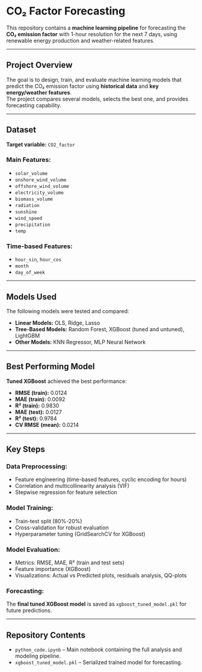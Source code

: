 # CO₂ Factor Forecasting

This repository contains a **machine learning pipeline** for forecasting the **CO₂ emission factor** with 1-hour resolution for the next 7 days, using renewable energy production and weather-related features.

---

## Project Overview

The goal is to design, train, and evaluate machine learning models that predict the CO₂ emission factor using **historical data** and **key energy/weather features**.  
The project compares several models, selects the best one, and provides forecasting capability.

---

## Dataset

**Target variable:** `CO2_factor`

### Main Features:
- `solar_volume`
- `onshore_wind_volume`
- `offshore_wind_volume`
- `electricity_volume`
- `biomass_volume`
- `radiation`
- `sunshine`
- `wind_speed`
- `precipitation`
- `temp`

### Time-based Features:
- `hour_sin`, `hour_cos`
- `month`
- `day_of_week`

---

## Models Used

The following models were tested and compared:

- **Linear Models:** OLS, Ridge, Lasso
- **Tree-Based Models:** Random Forest, XGBoost (tuned and untuned), LightGBM
- **Other Models:** KNN Regressor, MLP Neural Network

---

## Best Performing Model

**Tuned XGBoost** achieved the best performance:

- **RMSE (train):** 0.0124  
- **MAE (train):** 0.0092  
- **R² (train):** 0.9830  
- **MAE (test):** 0.0127  
- **R² (test):** 0.9784  
- **CV RMSE (mean):** 0.0214  

---

## Key Steps

### **Data Preprocessing:**
- Feature engineering (time-based features, cyclic encoding for hours)
- Correlation and multicollinearity analysis (VIF)
- Stepwise regression for feature selection

### **Model Training:**
- Train-test split (80%-20%)
- Cross-validation for robust evaluation
- Hyperparameter tuning (GridSearchCV for XGBoost)

### **Model Evaluation:**
- Metrics: RMSE, MAE, R² (train and test sets)
- Feature importance (XGBoost)
- Visualizations: Actual vs Predicted plots, residuals analysis, QQ-plots

### **Forecasting:**
The **final tuned XGBoost model** is saved as `xgboost_tuned_model.pkl` for future predictions.

---

## Repository Contents
- `python_code.ipynb` – Main notebook containing the full analysis and modeling pipeline.
- `xgboost_tuned_model.pkl` – Serialized trained model for forecasting.


